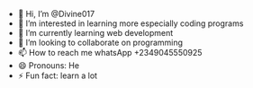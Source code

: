 - 👋 Hi, I’m @Divine017
- 👀 I’m interested in learning more especially coding programs 
- 🌱 I’m currently learning web development 
- 💞️ I’m looking to collaborate on programming 
- 📫 How to reach me whatsApp +2349045550925 
- 😄 Pronouns: He
- ⚡ Fun fact: learn a lot 

<!---
Divine017/Divine017 is a ✨ special ✨ repository because its `README.md` (this file) appears on your GitHub profile.
You can click the Preview link to take a look at your changes.
--->
